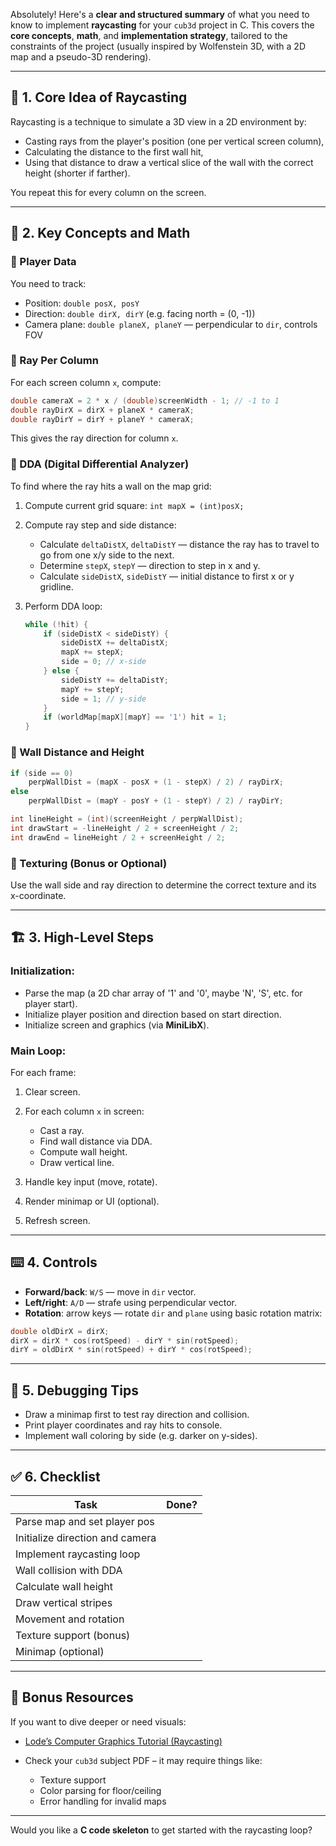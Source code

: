 Absolutely! Here's a **clear and structured summary** of what you need to know to implement **raycasting** for your `cub3d` project in C. This covers the **core concepts**, **math**, and **implementation strategy**, tailored to the constraints of the project (usually inspired by Wolfenstein 3D, with a 2D map and a pseudo-3D rendering).

---

## 🧠 1. **Core Idea of Raycasting**

Raycasting is a technique to simulate a 3D view in a 2D environment by:

* Casting rays from the player's position (one per vertical screen column),
* Calculating the distance to the first wall hit,
* Using that distance to draw a vertical slice of the wall with the correct height (shorter if farther).

You repeat this for every column on the screen.

---

## 🧮 2. **Key Concepts and Math**

### 🧭 Player Data

You need to track:

* Position: `double posX, posY`
* Direction: `double dirX, dirY` (e.g. facing north = (0, -1))
* Camera plane: `double planeX, planeY` — perpendicular to `dir`, controls FOV

### 📏 Ray Per Column

For each screen column `x`, compute:

```c
double cameraX = 2 * x / (double)screenWidth - 1; // -1 to 1
double rayDirX = dirX + planeX * cameraX;
double rayDirY = dirY + planeY * cameraX;
```

This gives the ray direction for column `x`.

### 🧱 DDA (Digital Differential Analyzer)

To find where the ray hits a wall on the map grid:

1. Compute current grid square: `int mapX = (int)posX;`

2. Compute ray step and side distance:

   * Calculate `deltaDistX`, `deltaDistY` — distance the ray has to travel to go from one x/y side to the next.
   * Determine `stepX`, `stepY` — direction to step in x and y.
   * Calculate `sideDistX`, `sideDistY` — initial distance to first x or y gridline.

3. Perform DDA loop:

   ```c
   while (!hit) {
       if (sideDistX < sideDistY) {
           sideDistX += deltaDistX;
           mapX += stepX;
           side = 0; // x-side
       } else {
           sideDistY += deltaDistY;
           mapY += stepY;
           side = 1; // y-side
       }
       if (worldMap[mapX][mapY] == '1') hit = 1;
   }
   ```

### 📐 Wall Distance and Height

```c
if (side == 0)
    perpWallDist = (mapX - posX + (1 - stepX) / 2) / rayDirX;
else
    perpWallDist = (mapY - posY + (1 - stepY) / 2) / rayDirY;

int lineHeight = (int)(screenHeight / perpWallDist);
int drawStart = -lineHeight / 2 + screenHeight / 2;
int drawEnd = lineHeight / 2 + screenHeight / 2;
```

### 🎨 Texturing (Bonus or Optional)

Use the wall side and ray direction to determine the correct texture and its x-coordinate.

---

## 🏗️ 3. **High-Level Steps**

### Initialization:

* Parse the map (a 2D char array of '1' and '0', maybe 'N', 'S', etc. for player start).
* Initialize player position and direction based on start direction.
* Initialize screen and graphics (via **MiniLibX**).

### Main Loop:

For each frame:

1. Clear screen.
2. For each column `x` in screen:

   * Cast a ray.
   * Find wall distance via DDA.
   * Compute wall height.
   * Draw vertical line.
3. Handle key input (move, rotate).
4. Render minimap or UI (optional).
5. Refresh screen.

---

## ⌨️ 4. **Controls**

* **Forward/back**: `W/S` — move in `dir` vector.
* **Left/right**: `A/D` — strafe using perpendicular vector.
* **Rotation**: arrow keys — rotate `dir` and `plane` using basic rotation matrix:

```c
double oldDirX = dirX;
dirX = dirX * cos(rotSpeed) - dirY * sin(rotSpeed);
dirY = oldDirX * sin(rotSpeed) + dirY * cos(rotSpeed);
```

---

## 🧪 5. **Debugging Tips**

* Draw a minimap first to test ray direction and collision.
* Print player coordinates and ray hits to console.
* Implement wall coloring by side (e.g. darker on y-sides).

---

## ✅ 6. **Checklist**

| Task                            | Done? |
| ------------------------------- | ----- |
| Parse map and set player pos    |       |
| Initialize direction and camera |       |
| Implement raycasting loop       |       |
| Wall collision with DDA         |       |
| Calculate wall height           |       |
| Draw vertical stripes           |       |
| Movement and rotation           |       |
| Texture support (bonus)         |       |
| Minimap (optional)              |       |

---

## 🧰 Bonus Resources

If you want to dive deeper or need visuals:

* [Lode’s Computer Graphics Tutorial (Raycasting)](https://lodev.org/cgtutor/raycasting.html)
* Check your `cub3d` subject PDF – it may require things like:

  * Texture support
  * Color parsing for floor/ceiling
  * Error handling for invalid maps

---

Would you like a **C code skeleton** to get started with the raycasting loop?
